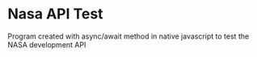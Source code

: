 # Nasa API Test

Program created with async/await method in native javascript to test the NASA development API
